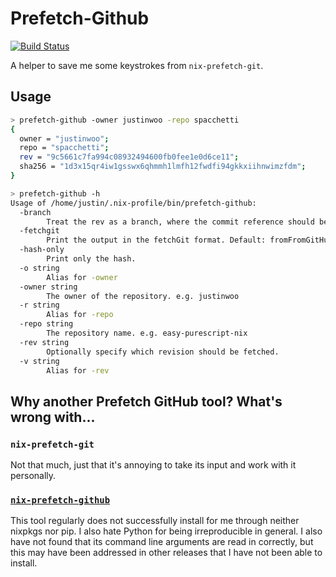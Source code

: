 # Prefetch-Github

[![Build Status](https://travis-ci.org/justinwoo/prefetch-github.svg?branch=master)](https://travis-ci.org/justinwoo/prefetch-github)

A helper to save me some keystrokes from `nix-prefetch-git`.

## Usage

```sh
> prefetch-github -owner justinwoo -repo spacchetti
{
  owner = "justinwoo";
  repo = "spacchetti";
  rev = "9c5661c7fa994c08932494600fb0fee1e0d6ce11";
  sha256 = "1d3x15qr4iw1gsswx6qhmmh1lmfh12fwdfi94gkkxiihnwimzfdm";
}
```

```sh
> prefetch-github -h
Usage of /home/justin/.nix-profile/bin/prefetch-github:
  -branch
        Treat the rev as a branch, where the commit reference should be used.
  -fetchgit
        Print the output in the fetchGit format. Default: fromFromGitHub
  -hash-only
        Print only the hash.
  -o string
        Alias for -owner
  -owner string
        The owner of the repository. e.g. justinwoo
  -r string
        Alias for -repo
  -repo string
        The repository name. e.g. easy-purescript-nix
  -rev string
        Optionally specify which revision should be fetched.
  -v string
        Alias for -rev
```

## Why another Prefetch GitHub tool? What's wrong with...

### `nix-prefetch-git`

Not that much, just that it's annoying to take its input and work with it personally.

### [`nix-prefetch-github`](https://github.com/seppeljordan/nix-prefetch-github)

This tool regularly does not successfully install for me through neither nixpkgs nor pip. I also hate Python for being irreproducible in general. I also have not found that its command line arguments are read in correctly, but this may have been addressed in other releases that I have not been able to install.
